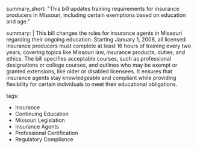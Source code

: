 summary_short: "This bill updates training requirements for insurance producers in Missouri, including certain exemptions based on education and age."

summary: |
  This bill changes the rules for insurance agents in Missouri regarding their ongoing education. Starting January 1, 2008, all licensed insurance producers must complete at least 16 hours of training every two years, covering topics like Missouri law, insurance products, duties, and ethics. The bill specifies acceptable courses, such as professional designations or college courses, and outlines who may be exempt or granted extensions, like older or disabled licensees. It ensures that insurance agents stay knowledgeable and compliant while providing flexibility for certain individuals to meet their educational obligations.

tags:
  - Insurance
  - Continuing Education
  - Missouri Legislation
  - Insurance Agents
  - Professional Certification
  - Regulatory Compliance

